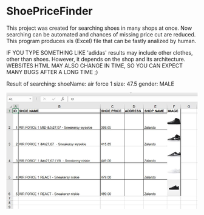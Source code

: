 # ShoePriceFinder
This project was created for searching shoes in many shops at once. Now searching can be automated and chances of missing price cut are reduced.
This program produces xls (Excel) file that can be fastly analized by human.

 IF YOU TYPE SOMETHING LIKE 'adidas' results may include other clothes, other than shoes. However, it depends on the shop and its architecture.
WEBSITES HTML MAY ALSO CHANGE IN TIME, SO YOU CAN EXPECT MANY BUGS AFTER A LONG TIME ;)

Result of searching:
shoeName: air force 1
size: 47.5
gender: MALE

![result in excel file](/img/result_air_force.jpg)


